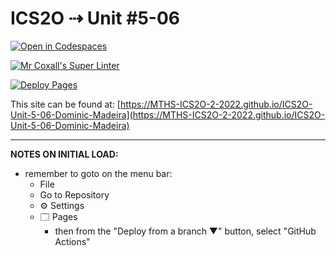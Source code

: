 # ICS2O ⇢ Unit #5-06

[![Open in Codespaces](https://classroom.github.com/assets/launch-codespace-7f7980b617ed060a017424585567c406b6ee15c891e84e1186181d67ecf80aa0.svg)](https://classroom.github.com/open-in-codespaces?assignment_repo_id=11100431)

[![Mr Coxall's Super Linter](https://github.com/MTHS-ICS2O-2-2022/ICS2O-Unit-5-06-Dominic-Madeira/workflows/Mr%20Coxall's%20Super%20Linter/badge.svg)](https://github.com/MTHS-ICS2O-2-2022/ICS2O-Unit-5-06-Dominic-Madeira/actions)

[![Deploy Pages](https://github.com/MTHS-ICS2O-2-2022/ICS2O-Unit-5-06-Dominic-Madeira/workflows/Deploy%20Pages/badge.svg)](https://github.com/MTHS-ICS2O-2-2022/ICS2O-Unit-5-06-Dominic-Madeira/actions)

This site can be found at: [https://MTHS-ICS2O-2-2022.github.io/ICS2O-Unit-5-06-Dominic-Madeira](https://MTHS-ICS2O-2-2022.github.io/ICS2O-Unit-5-06-Dominic-Madeira)

---

**NOTES ON INITIAL LOAD:**
- remember to goto on the menu bar:
  - File
  - Go to Repository
  - ⚙ Settings
  - 🗔 Pages
    - then from the "Deploy from a branch ▼" button, select "GitHub Actions"
